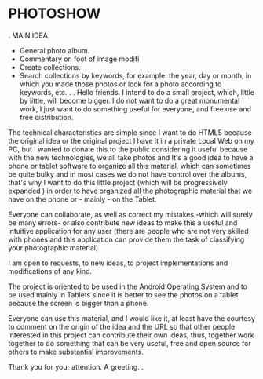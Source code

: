 # PHOTOSHOW
.
MAIN IDEA.
- General photo album.
- Commentary on foot of image modifi
- Create collections.
- Search collections by keywords, for example:
 the year, day or month, in which you made those photos
 or look for a photo according to keywords, etc.
.
.
Hello friends.
I intend to do a small project, which, little by little, will become bigger.
I do not want to do a great monumental work, I just want to do something useful for everyone, and free use and free distribution.

The technical characteristics are simple since I want to do HTML5 because the original idea or the original project I have it in a private Local Web on my PC, but I wanted to donate this to the public considering it useful because with the new technologies, we all take photos and It's a good idea to have a phone or tablet software to organize all this material, which can sometimes be quite bulky and in most cases we do not have control over the albums, that's why I want to do this little project (which will be progressively expanded ) in order to have organized all the photographic material that we have on the phone or - mainly - on the Tablet.

Everyone can collaborate, as well as correct my mistakes -which will surely be many errors- or also contribute new ideas to make this a useful and intuitive application for any user (there are people who are not very skilled with phones and this application can provide them the task of classifying your photographic material)

I am open to requests, to new ideas, to project implementations and modifications of any kind.

The project is oriented to be used in the Android Operating System and to be used mainly in Tablets since it is better to see the photos on a tablet because the screen is bigger than a phone.

Everyone can use this material, and I would like it, at least have the courtesy to comment on the origin of the idea and the URL so that other people interested in this project can contribute their own ideas, thus, together work together to do something that can be very useful, free and open source for others to make substantial improvements.

Thank you for your attention.
A greeting.
.
